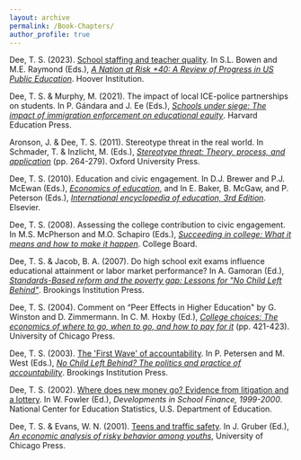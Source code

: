 ```yaml
---
layout: archive
permalink: /Book-Chapters/
author_profile: true
---
```


Dee, T. S. (2023). [School staffing and teacher quality](https://www.hoover.org/research/school-staffing-and-teacher-quality-nation-risk-40).  In S.L. Bowen and M.E. Raymond (Eds.), _[A Nation at Risk +40: A Review of Progress in US Public Education](https://www.hoover.org/nation-risk-40-review-progress-us-public-education)_. Hoover Institution.

Dee, T. S. & Murphy, M. (2021). The impact of local ICE-police partnerships on students. In P. Gándara and J. Ee (Eds.), _[Schools under siege: The impact of immigration enforcement on educational equity](https://www.hepg.org/hep-home/books/schools-under-siege)_. Harvard Education Press.

Aronson, J. & Dee, T. S. (2011). Stereotype threat in the real world. In Schmader, T. & Inzlicht, M. (Eds.), _[Stereotype threat: Theory, process, and application](https://oxford.universitypressscholarship.com/view/10.1093/acprof:oso/9780199732449.001.0001/acprof-9780199732449)_ (pp. 264-279). Oxford University Press.

Dee, T. S. (2010). Education and civic engagement. In D.J. Brewer and P.J. McEwan (Eds.), _[Economics of education](https://www.elsevier.com/books/economics-of-education/brewer/978-0-08-096530-7)_, and In E. Baker, B. McGaw, and P. Peterson (Eds.), _[International encyclopedia of education, 3rd Edition](https://www.sciencedirect.com/referencework/9780080448947/international-encyclopedia-of-education)_. Elsevier.

Dee, T. S. (2008). Assessing the college contribution to civic engagement. In M.S. McPherson and M.O. Schapiro (Eds.), _[Succeeding in college: What it means and how to make it happen](https://store.collegeboard.org/sto/productdetail.do?Itemkey=008303)_. College Board.

Dee, T. S. & Jacob, B. A. (2007). Do high school exit exams influence educational attainment or labor market performance? In A. Gamoran (Ed.), _[Standards-Based reform and the poverty gap: Lessons for "No Child Left Behind"](https://www.brookings.edu/book/standards-based-reform-and-the-poverty-gap/)_. Brookings Institution Press.

Dee, T. S. (2004). Comment on “Peer Effects in Higher Education" by G. Winston and D. Zimmermann. In C. M. Hoxby (Ed.), _[College choices: The economics of where to go, when to go, and how to pay for it](https://press.uchicago.edu/ucp/books/book/chicago/C/bo3643231.html)_ (pp. 421-423). University of Chicago Press.

Dee, T. S. (2003). [The 'First Wave' of accountability](/files/firstwave.pdf). In P. Petersen and M. West (Eds.), _[No Child Left Behind? The politics and practice of accountability](https://www.brookings.edu/book/no-child-left-behind/)_. Brookings Institution Press.

Dee, T. S. (2002). [Where does new money go? Evidence from litigation and a lottery](https://nces.ed.gov/pubsearch/pubsinfo.asp?pubid=2002316). In W. Fowler (Ed.), _Developments in School Finance, 1999-2000_. National Center for Education Statistics, U.S. Department of Education.

Dee, T. S. & Evans, W. N. (2001). [Teens and traffic safety](/files/tts.pdf). In J. Gruber (Ed.), _[An economic analysis of risky behavior among youths](https://press.uchicago.edu/ucp/books/book/chicago/R/bo3646355.html)_, University of Chicago Press.
